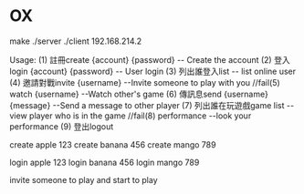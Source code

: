 # OX

make
./server
./client 192.168.214.2

Usage: 
 (1) 註冊create {account} {password} -- Create the account 
 (2) 登入login {account} {password}  -- User login
 (3) 列出誰登入list  -- list online user
 (4) 邀請對戰invite {username} --Invite someone to play with you
 //fail(5) watch {username} --Watch other's game 
 (6) 傳訊息send {username} {message} --Send a message to other player 
 (7) 列出誰在玩遊戲game list --view player who is in the game
 //fail(8) performance --look your performance
 (9) 登出logout 
 
 create apple 123
 create banana 456
 create mango 789
 
 login apple 123
 login banana 456
 login mango 789
 
 invite someone to play and start to play
